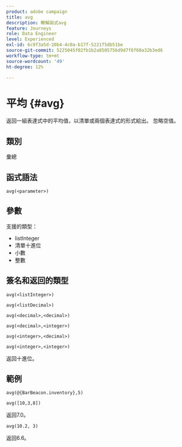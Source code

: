 ```yaml
---
product: adobe campaign
title: avg
description: 瞭解函式avg
feature: Journeys
role: Data Engineer
level: Experienced
exl-id: 6c9f3a5d-20b4-4c0a-b17f-5221f5db51be
source-git-commit: 5225045f02fb1b2a8505756d9d7f6f60a32b3ed6
workflow-type: tm+mt
source-wordcount: '49'
ht-degree: 12%

---
```


# 平均 {#avg}

返回一組表達式中的平均值，以清單或兩個表達式的形式給出。 忽略空值。


## 類別

彙總

## 函式語法

`avg(<parameter>)`

## 參數

支援的類型：

* listInteger
* 清單十進位
* 小數
* 整數

## 簽名和返回的類型

`avg(<listInteger>)`

`avg(<listDecimal>)`

`avg(<decimal>,<decimal>)`

`avg(<decimal>,<integer>)`

`avg(<integer>,<decimal>)`

`avg(<integer>,<integer>)`

返回十進位。

## 範例

`avg(@{BarBeacon.inventory},5)`

`avg([10,3,8])`

返回7.0。

`avg(10.2, 3)`

返回6.6。
